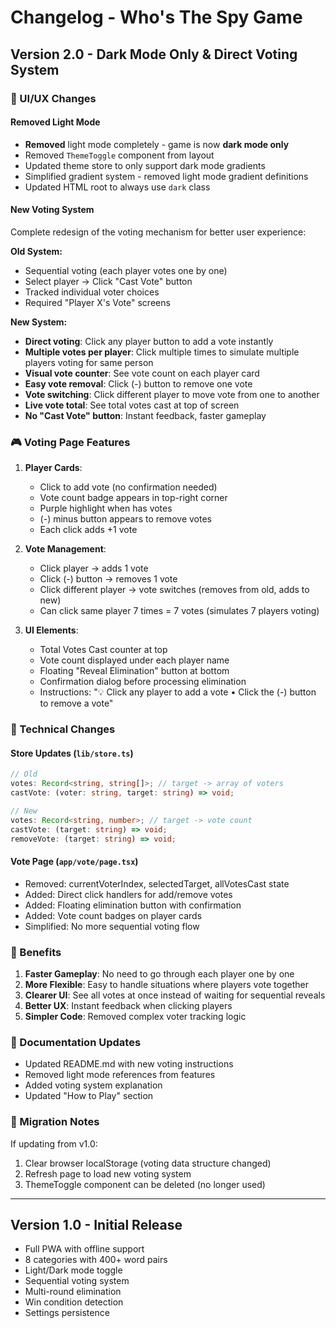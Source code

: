 # Changelog - Who's The Spy Game

## Version 2.0 - Dark Mode Only & Direct Voting System

### 🎨 UI/UX Changes

#### Removed Light Mode
- **Removed** light mode completely - game is now **dark mode only**
- Removed `ThemeToggle` component from layout
- Updated theme store to only support dark mode gradients
- Simplified gradient system - removed light mode gradient definitions
- Updated HTML root to always use `dark` class

#### New Voting System
Complete redesign of the voting mechanism for better user experience:

**Old System:**
- Sequential voting (each player votes one by one)
- Select player → Click "Cast Vote" button
- Tracked individual voter choices
- Required "Player X's Vote" screens

**New System:**
- **Direct voting**: Click any player button to add a vote instantly
- **Multiple votes per player**: Click multiple times to simulate multiple players voting for same person
- **Visual vote counter**: See vote count on each player card
- **Easy vote removal**: Click (-) button to remove one vote
- **Vote switching**: Click different player to move vote from one to another
- **Live vote total**: See total votes cast at top of screen
- **No "Cast Vote" button**: Instant feedback, faster gameplay

### 🎮 Voting Page Features

1. **Player Cards**:
   - Click to add vote (no confirmation needed)
   - Vote count badge appears in top-right corner
   - Purple highlight when has votes
   - (-) minus button appears to remove votes
   - Each click adds +1 vote

2. **Vote Management**:
   - Click player → adds 1 vote
   - Click (-) button → removes 1 vote
   - Click different player → vote switches (removes from old, adds to new)
   - Can click same player 7 times = 7 votes (simulates 7 players voting)

3. **UI Elements**:
   - Total Votes Cast counter at top
   - Vote count displayed under each player name
   - Floating "Reveal Elimination" button at bottom
   - Confirmation dialog before processing elimination
   - Instructions: "💡 Click any player to add a vote • Click the (-) button to remove a vote"

### 📝 Technical Changes

#### Store Updates (`lib/store.ts`)
```typescript
// Old
votes: Record<string, string[]>; // target -> array of voters
castVote: (voter: string, target: string) => void;

// New
votes: Record<string, number>; // target -> vote count
castVote: (target: string) => void;
removeVote: (target: string) => void;
```

#### Vote Page (`app/vote/page.tsx`)
- Removed: currentVoterIndex, selectedTarget, allVotesCast state
- Added: Direct click handlers for add/remove votes
- Added: Floating elimination button with confirmation
- Added: Vote count badges on player cards
- Simplified: No more sequential voting flow

### 🎯 Benefits

1. **Faster Gameplay**: No need to go through each player one by one
2. **More Flexible**: Easy to handle situations where players vote together
3. **Clearer UI**: See all votes at once instead of waiting for sequential reveals
4. **Better UX**: Instant feedback when clicking players
5. **Simpler Code**: Removed complex voter tracking logic

### 📖 Documentation Updates

- Updated README.md with new voting instructions
- Removed light mode references from features
- Added voting system explanation
- Updated "How to Play" section

### 🚀 Migration Notes

If updating from v1.0:
1. Clear browser localStorage (voting data structure changed)
2. Refresh page to load new voting system
3. ThemeToggle component can be deleted (no longer used)

---

## Version 1.0 - Initial Release

- Full PWA with offline support
- 8 categories with 400+ word pairs
- Light/Dark mode toggle
- Sequential voting system
- Multi-round elimination
- Win condition detection
- Settings persistence
